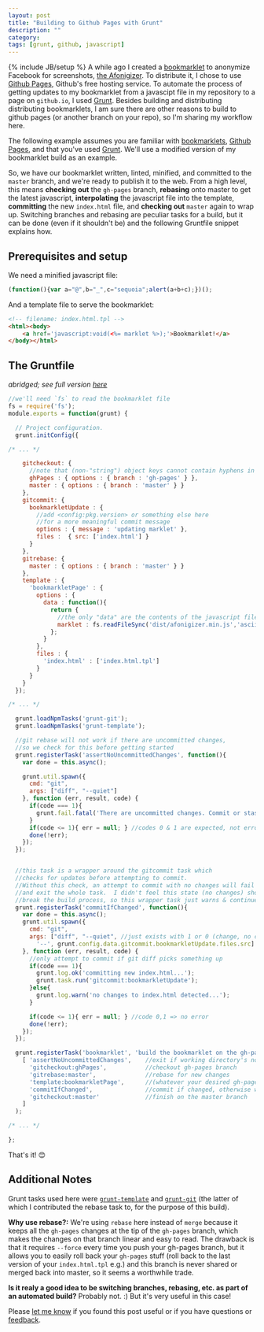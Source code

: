 ```yaml
---
layout: post
title: "Building to Github Pages with Grunt"
description: ""
category:
tags: [grunt, github, javascript]
---
```

{% include JB/setup %}
A while ago I created a [bookmarklet](https://en.wikipedia.org/wiki/Bookmarklet) to anonymize Facebook for screenshots, [the Afonigizer](http://sequoia.github.io/afonigizer/). To distribute it, I chose to use [Github Pages](http://pages.github.com/), Github's free hosting service.  To automate the process of getting updates to my bookmarklet from a javascipt file in my repository to a page on `github.io`, I used [Grunt](http://gruntjs.com/).  Besides building and distributing distributing bookmarklets, I am sure there are other reasons to build to github pages (or another branch on your repo), so I'm sharing my workflow here.

The following example assumes you are familiar with [bookmarklets](https://en.wikipedia.org/wiki/Bookmarklet), [Github Pages](http://pages.github.com/), and that you've used [Grunt](http://gruntjs.com/).  We'll use a modified version of my bookmarklet build as an example.

So, we have our bookmarklet written, linted, minified, and committed to the `master` branch, and we're ready to publish it to the web.  From a high level, this means **checking out** the `gh-pages` branch, **rebasing** onto master to get the latest javascript, **interpolating** the javascript file into the template, **committing** the new `index.html` file, and **checking out** `master` again to wrap up.  Switching branches and rebasing are peculiar tasks for a build, but it can be done (even if it shouldn't be) and the following Gruntfile snippet explains how.

## Prerequisites and setup
We need a minified javascript file:

```javascript
(function(){var a="@",b="_",c="sequoia";alert(a+b+c);})();
```

And a template file to serve the bookmarklet:

```html
<!-- filename: index.html.tpl -->
<html><body> 
	<a href='javascript:void(<%= marklet %>);'>Bookmarklet!</a>
</body></html>
```

## The Gruntfile
*abridged; see full version [here](https://github.com/Sequoia/afonigizer/blob/master/Gruntfile.js)*

```javascript
//we'll need `fs` to read the bookmarklet file
fs = require('fs');
module.exports = function(grunt) {

  // Project configuration.
  grunt.initConfig({

/* ... */

    gitcheckout: {
      //note that (non-"string") object keys cannot contain hyphens in javascript
      ghPages : { options : { branch : 'gh-pages' } },
      master : { options : { branch : 'master' } }
    },
    gitcommit: {
      bookmarkletUpdate : {
        //add <config:pkg.version> or something else here
        //for a more meaningful commit message
        options : { message : 'updating marklet' },
        files :  { src: ['index.html'] }
      }
    },
    gitrebase: {
      master : { options : { branch : 'master' } }
    },
    template : {
      'bookmarkletPage' : {
        options : {
          data : function(){
            return {
              //the only "data" are the contents of the javascript file
              marklet : fs.readFileSync('dist/afonigizer.min.js','ascii').trim()
            };
          }
        },
        files : {
          'index.html' : ['index.html.tpl']
        }
      }
    }
  });

/* ... */

  grunt.loadNpmTasks('grunt-git');
  grunt.loadNpmTasks('grunt-template');

  //git rebase will not work if there are uncommitted changes,
  //so we check for this before getting started
  grunt.registerTask('assertNoUncommittedChanges', function(){
    var done = this.async();

    grunt.util.spawn({
      cmd: "git",
      args: ["diff", "--quiet"]
    }, function (err, result, code) {
      if(code === 1){
        grunt.fail.fatal('There are uncommitted changes. Commit or stash before continuing\n');
      }
      if(code <= 1){ err = null; } //codes 0 & 1 are expected, not errors
      done(!err);
    });
  });


  //this task is a wrapper around the gitcommit task which
  //checks for updates before attempting to commit.
  //Without this check, an attempt to commit with no changes will fail
  //and exit the whole task.  I didn't feel this state (no changes) should
  //break the build process, so this wrapper task just warns & continues.
  grunt.registerTask('commitIfChanged', function(){
    var done = this.async();
    grunt.util.spawn({
      cmd: "git",
      args: ["diff", "--quiet", //just exists with 1 or 0 (change, no change)
        '--', grunt.config.data.gitcommit.bookmarkletUpdate.files.src]
    }, function (err, result, code) {
      //only attempt to commit if git diff picks something up
      if(code === 1){
        grunt.log.ok('committing new index.html...');
        grunt.task.run('gitcommit:bookmarkletUpdate');
      }else{
        grunt.log.warn('no changes to index.html detected...');
      }

      if(code <= 1){ err = null; } //code 0,1 => no error
      done(!err);
    });
  });

  grunt.registerTask('bookmarklet', 'build the bookmarklet on the gh-pages branch',
    [ 'assertNoUncommittedChanges',    //exit if working directory's not clean
      'gitcheckout:ghPages',           //checkout gh-pages branch
      'gitrebase:master',              //rebase for new changes
      'template:bookmarkletPage',      //(whatever your desired gh-pages update is)
      'commitIfChanged',               //commit if changed, otherwise warn & continue
      'gitcheckout:master'             //finish on the master branch
    ]
  );

/* ... */

};
```

That's it! 😊

## Additional Notes
Grunt tasks used here were [`grunt-template`](https://npmjs.org/package/grunt-template) and [`grunt-git`](https://npmjs.org/package/grunt-git) (the latter of which I contributed the rebase task to, for the purpose of this build).

**Why use rebase?:** We're using `rebase` here instead of `merge` because it keeps all the `gh-pages` changes at the tip of the `gh-pages` branch, which makes the changes on that branch linear and easy to read.    The drawback is that it requires `--force` every time you push your gh-pages branch, but it allows you to easily roll back your `gh-pages` stuff (roll back to the last version of your `index.html.tpl` e.g.) and this branch is never shared or merged back into master, so it seems a worthwhile trade.

**Is it realy a good idea to be switching branches, rebasing, etc. as part of an automated build?** Probably not. :)  But it's very useful in this case!

Please [let me know](mailto:sequoia.mcdowell@gmail.com) if you found this post useful or if you have questions or [feedback](https://twitter.com/_sequoia).
